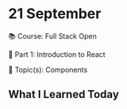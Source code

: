 # 21 September

📚 Course: Full Stack Open

🧩 Part 1: Introduction to React

🔖 Topic(s): Components

## What I Learned Today

